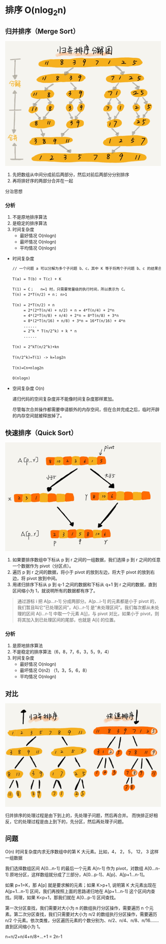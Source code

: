 # 排序 O(nlog<sub>2</sub>n)

## 归并排序（Merge Sort）

![](media/15820250412483.jpg)

1. 先把数组从中间分成前后两部分，然后对前后两部分分别排序
2. 再将排好序的两部分合并在一起

分治思想

### 分析

1. 不是原地排序算法
2. 是稳定的排序算法
3. 时间复杂度
    + 最好情况 O(nlogn)
    + 最坏情况 O(nlogn)
    + 平均情况 O(nlogn)

+ 时间复杂度

    ```md
    // 一个问题 a 可以分解为多个子问题 b、c，其中 K 等于将两个子问题 b、c 的结果合并成问题 a 的结果所消耗的时间。

    T(a) = T(b) + T(c) + K

    T(1) = C；   n=1 时，只需要常量级的执行时间，所以表示为 C。
    T(n) = 2*T(n/2) + n； n>1

    T(n) = 2*T(n/2) + n
         = 2*(2*T(n/4) + n/2) + n = 4*T(n/4) + 2*n
         = 4*(2*T(n/8) + n/4) + 2*n = 8*T(n/8) + 3*n
         = 8*(2*T(n/16) + n/8) + 3*n = 16*T(n/16) + 4*n
         ......
         = 2^k * T(n/2^k) + k * n
         ......

    T(n) = 2^kT(n/2^k)+kn

    T(n/2^k)=T(1) -> k=log2n

    T(n)=Cn+nlog2n

    O(nlogn)
    ```

+ 空间复杂度 O(n)

    递归代码的空间复杂度并不能像时间复杂度那样累加。

    尽管每次合并操作都需要申请额外的内存空间，但在合并完成之后，临时开辟的内存空间就被释放掉了。

## 快速排序（Quick Sort）

![](media/15820249939312.jpg)

1. 如果要排序数组中下标从 p 到 r 之间的一组数据，我们选择 p 到 r 之间的任意一个数据作为 pivot（分区点）。
2. 遍历 p 到 r 之间的数据，将小于 pivot 的放到左边，将大于 pivot 的放到右边，将 pivot 放到中间。
3. 用递归排序下标从 p 到 q-1 之间的数据和下标从 q+1 到 r 之间的数据，直到区间缩小为 1，就说明所有的数据都有序了。


> 通过游标 i 把 A[p…r-1] 分成两部分。A[p…i-1] 的元素都是小于 pivot 的，我们暂且叫它“已处理区间”，A[i…r-1] 是“未处理区间”。我们每次都从未处理的区间 A[i…r-1] 中取一个元素 A[j]，与 pivot 对比，如果小于 pivot，则将其加入到已处理区间的尾部，也就是 A[i] 的位置。

### 分析

1. 是原地排序算法
2. 不是稳定的排序算法（6，8，7，6，3，5，9，4）
3. 时间复杂度
    + 最好情况 O(nlogn)
    + 最坏情况 O(n2) （1，3，5，6，8）
    + 平均情况 O(nlogn)

## 对比

![](media/15820249695846.jpg)

归并排序的处理过程是由下到上的，先处理子问题，然后再合并。
而快排正好相反，它的处理过程是由上到下的，先分区，然后再处理子问题。

## 问题

O(n) 时间复杂度内求无序数组中的第 K 大元素。比如，4， 2， 5， 12， 3 这样一组数据

我们选择数组区间 A[0…n-1] 的最后一个元素 A[n-1] 作为 pivot，对数组 A[0…n-1] 原地分区，这样数组就分成了三部分，A[0…p-1]、A[p]、A[p+1…n-1]。

如果 p+1=K，那 A[p] 就是要求解的元素；如果 K>p+1, 说明第 K 大元素出现在 A[p+1…n-1] 区间，我们再按照上面的思路递归地在 A[p+1…n-1] 这个区间内查找。同理，如果 K<p+1，那我们就在 A[0…p-1] 区间查找。


第一次分区查找，我们需要对大小为 n 的数组执行分区操作，需要遍历 n 个元素。第二次分区查找，我们只需要对大小为 n/2 的数组执行分区操作，需要遍历 n/2 个元素。依次类推，分区遍历元素的个数分别为、n/2、n/4、n/8、n/16.……直到区间缩小为 1。

n+n/2+n/4+n/8+…+1 = 2n-1


